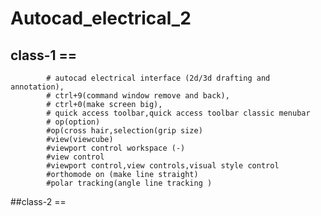 # Autocad_electrical_2
## class-1 == 
            # autocad electrical interface (2d/3d drafting and annotation),
            # ctrl+9(command window remove and back),
            # ctrl+0(make screen big),
            # quick access toolbar,quick access toolbar classic menubar
            # op(option)
            #op(cross hair,selection(grip size)
            #view(viewcube)
            #viewport control workspace (-) 
            #view control
            #viewport control,view controls,visual style control
            #orthomode on (make line straight)
            #polar tracking(angle line tracking )
##class-2 ==
